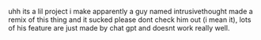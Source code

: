 uhh its a lil project i make
apparently a guy named intrusivethought made a remix of this thing and it sucked
please dont check him out (i mean it), lots of his feature are just made by chat gpt and doesnt work really well.
